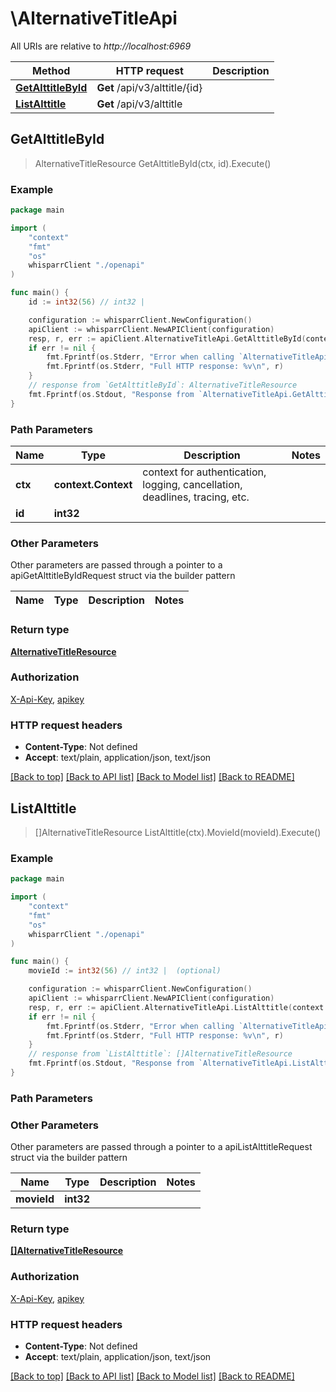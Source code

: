 # \AlternativeTitleApi

All URIs are relative to *http://localhost:6969*

Method | HTTP request | Description
------------- | ------------- | -------------
[**GetAlttitleById**](AlternativeTitleApi.md#GetAlttitleById) | **Get** /api/v3/alttitle/{id} | 
[**ListAlttitle**](AlternativeTitleApi.md#ListAlttitle) | **Get** /api/v3/alttitle | 



## GetAlttitleById

> AlternativeTitleResource GetAlttitleById(ctx, id).Execute()



### Example

```go
package main

import (
    "context"
    "fmt"
    "os"
    whisparrClient "./openapi"
)

func main() {
    id := int32(56) // int32 | 

    configuration := whisparrClient.NewConfiguration()
    apiClient := whisparrClient.NewAPIClient(configuration)
    resp, r, err := apiClient.AlternativeTitleApi.GetAlttitleById(context.Background(), id).Execute()
    if err != nil {
        fmt.Fprintf(os.Stderr, "Error when calling `AlternativeTitleApi.GetAlttitleById``: %v\n", err)
        fmt.Fprintf(os.Stderr, "Full HTTP response: %v\n", r)
    }
    // response from `GetAlttitleById`: AlternativeTitleResource
    fmt.Fprintf(os.Stdout, "Response from `AlternativeTitleApi.GetAlttitleById`: %v\n", resp)
}
```

### Path Parameters


Name | Type | Description  | Notes
------------- | ------------- | ------------- | -------------
**ctx** | **context.Context** | context for authentication, logging, cancellation, deadlines, tracing, etc.
**id** | **int32** |  | 

### Other Parameters

Other parameters are passed through a pointer to a apiGetAlttitleByIdRequest struct via the builder pattern


Name | Type | Description  | Notes
------------- | ------------- | ------------- | -------------


### Return type

[**AlternativeTitleResource**](AlternativeTitleResource.md)

### Authorization

[X-Api-Key](../README.md#X-Api-Key), [apikey](../README.md#apikey)

### HTTP request headers

- **Content-Type**: Not defined
- **Accept**: text/plain, application/json, text/json

[[Back to top]](#) [[Back to API list]](../README.md#documentation-for-api-endpoints)
[[Back to Model list]](../README.md#documentation-for-models)
[[Back to README]](../README.md)


## ListAlttitle

> []AlternativeTitleResource ListAlttitle(ctx).MovieId(movieId).Execute()



### Example

```go
package main

import (
    "context"
    "fmt"
    "os"
    whisparrClient "./openapi"
)

func main() {
    movieId := int32(56) // int32 |  (optional)

    configuration := whisparrClient.NewConfiguration()
    apiClient := whisparrClient.NewAPIClient(configuration)
    resp, r, err := apiClient.AlternativeTitleApi.ListAlttitle(context.Background()).MovieId(movieId).Execute()
    if err != nil {
        fmt.Fprintf(os.Stderr, "Error when calling `AlternativeTitleApi.ListAlttitle``: %v\n", err)
        fmt.Fprintf(os.Stderr, "Full HTTP response: %v\n", r)
    }
    // response from `ListAlttitle`: []AlternativeTitleResource
    fmt.Fprintf(os.Stdout, "Response from `AlternativeTitleApi.ListAlttitle`: %v\n", resp)
}
```

### Path Parameters



### Other Parameters

Other parameters are passed through a pointer to a apiListAlttitleRequest struct via the builder pattern


Name | Type | Description  | Notes
------------- | ------------- | ------------- | -------------
 **movieId** | **int32** |  | 

### Return type

[**[]AlternativeTitleResource**](AlternativeTitleResource.md)

### Authorization

[X-Api-Key](../README.md#X-Api-Key), [apikey](../README.md#apikey)

### HTTP request headers

- **Content-Type**: Not defined
- **Accept**: text/plain, application/json, text/json

[[Back to top]](#) [[Back to API list]](../README.md#documentation-for-api-endpoints)
[[Back to Model list]](../README.md#documentation-for-models)
[[Back to README]](../README.md)

